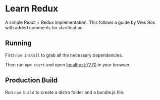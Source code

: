 # Learn Redux

A simple React + Redux implementation. This follows a guide by Wes Bos with added comments for clarification

## Running

First `npm install` to grab all the necessary dependencies. 

Then run `npm start` and open <localhost:7770> in your browser.

## Production Build

Run `npm build` to create a distro folder and a bundle.js file.
